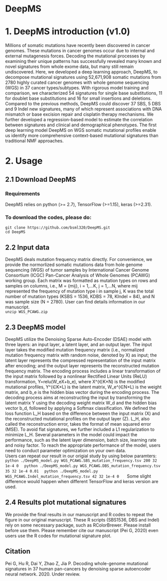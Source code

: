 # DeepMS
# 1. DeepMS introduction (v1.0)
Millions of somatic mutations have recently been discovered in cancer genomes. These mutations in cancer genomes occur due to internal and external mutagenesis forces. Decoding the mutational processes by examining their unique patterns has successfully revealed many known and novel signatures from whole exome data, but many still remain undiscovered. Here, we developed a deep learning approach, DeepMS, to decompose mutational signatures using 52,671,908 somatic mutations from 2780 highly curated cancer genomes with whole genome sequencing (WGS) in 37 cancer types/subtypes. With rigorous model training and comparison, we characterized 54 signatures for single base substitutions, 11 for doublet base substitutions and 16 for small insertions and deletions. Compared to the previous methods, DeepMS could discover 37 SBS, 5 DBS and 9 Indel new signatures, many of which represent associations with DNA mismatch or base excision repair and cisplatin therapy mechanisms. We further developed a regression-based model to estimate the correlation between signatures and clinical and demographical phenotypes. The first deep learning model DeepMS on WGS somatic mutational profiles enable us identify more comprehensive context-based mutational signatures than traditional NMF approaches.
# 2. Usage
## 2.1 Download DeepMS
### Requirements
DeepMS relies on python (>= 2.7), TensorFlow (>=1.15), keras (>=2.31).
### To download the codes, please do:
`git clone https://github.com/bsml320/DeepMS.git  `  
`cd DeepMS  `
## 2.2 Input data
DeepMS deals mutation frequency matrix directly. For convenience, we provide the normorlized somatic mutations data from hole genome sequencing (WGS) of tumor samples by International Cancer Genome Consortium (ICGC) Pan-Cancer Analysis of Whole Genomes (PCAWG) working group. Each matrix was formatted as mutation types on rows and samples on columns, i.e., M = {mij}, i = 1,…K, j = 1,…N, where mij represented the frequency of mutation type i in sample j, K was the total number of mutation types (KSBS = 1536, KDBS = 78, KIndel = 84), and N was sample size (N = 2780). User can find details information in our manuscript.  
`unzip WGS_PCAWG.zip  `
## 2.3 DeepMS model
DeepMS utilize the Denoising Sparse Auto-Encoder (DSAE) model with three layers: an input layer, a latent layer, and an output layer. The input layer takes the modified mutation frequency matrix (i.e., normalized mutation frequency matrix with random noise, denoted by X) as input; the latent layer represents the compressed representation of the input matrix after encoding; and the output layer represents the reconstructed mutation frequency matrix. The encoding process includes a linear transformation of the input matrix followed by a nonlinear Rectified Linear Units (ReLU) transformation, Y=relu(W_eX+b_e), where X^(∈K×N) is the modified mutational profiles, Y^(∈K×L) is the latent matrix, W_e^(∈N×L) is the weight matrix, and b_e is the hidden bias vector during the encoding process. The decoding process aims at reconstructing the input by transforming the latent matrix Y using the decoding weight matrix W_d and the hidden bias vector b_d, followed by applying a Softmax classification. We defined the loss function L_H based on the difference between the input matrix (X) and the reconstructed mutational profiles on the output layer (Z). L_H, also called the reconstruction error, takes the format of mean squared error (MSE). To avoid flat signatures, we further included a L1 regularization to minimize L_H. 
Several parameters in the model could impact the performance, such as the latent layer dimension, batch size, learning rate and noisy factor. To reach the appropriate performance of the model, users need to conduct parameter optimization on your own data.  
Users can repeat our result in our origial study by using below paramters:  
`python ./DeepMS_model.py WGS_PCAWG.SBS_mutation_frequency.tsv 200 32 1e-4 0  `
`python ./DeepMS_model.py WGS_PCAWG.DBS_mutation_frequency.tsv 35 32 1e-4 0.01  `
`python ./DeepMS_model.py WGS_PCAWG.Indel_mutation_frequency.tsv 42 32 1e-4 0   `
Some slight difference would happen when different TensorFlow and keras version are used. 
## 2.4 Results plot mutational signatures
We provide the final results in our manuscript and R codes to repeat the figure in our original manuscript.
These R scripts (SBS1536, DBS and Indel) rely on some necessary package, such as RColorBrewer. Please install before use them. 
Please remember cite our manuscript (Pei G, 2020) even users use the R codes for mutational signature plot.
## Citation
Pei G, Hu R, Dai Y, Zhao Z, Jia P. Decoding whole-genome mutational signatures in 37 human pan-cancers by denoising sparse autoencoder neural network. 2020. Under review.
